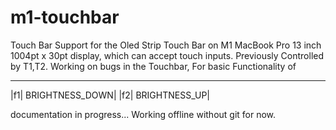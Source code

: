 # m1-touchbar
Touch Bar Support for the Oled Strip Touch Bar on M1 MacBook Pro 13 inch 1004pt x 30pt display, which can accept touch inputs. Previously Controlled by T1,T2.
Working on bugs in the Touchbar, For basic Functionality of

---------------
|f1| BRIGHTNESS_DOWN|
|f2| BRIGHTNESS_UP|

documentation in progress...
Working offline without git for now.
